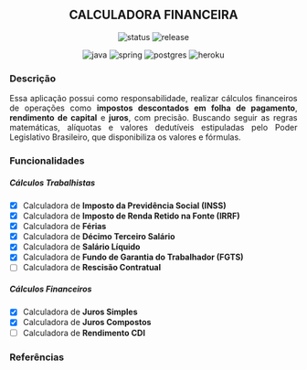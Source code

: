 <h2 align="center">
  CALCULADORA FINANCEIRA
</h2> 

<p align="center">
    <img src="https://img.shields.io/static/v1?label=status&message=development&color=green&style=flat&logo=release" alt="status">
    <img src="https://img.shields.io/static/v1?label=release&message=0.0.1&color=blue&style=flat&logo=release" alt="release">
</p>

<p align="center">
    <img src="https://img.shields.io/badge/java-%23ED8B00.svg?style=for-the-badge&logo=openjdk&logoColor=white" alt="java">
    <img src="https://img.shields.io/badge/spring-%236DB33F.svg?style=for-the-badge&logo=spring&logoColor=white" alt="spring">
    <img src="https://img.shields.io/badge/postgres-%23316192.svg?style=for-the-badge&logo=postgresql&logoColor=white" alt="postgres">
    <img src="https://img.shields.io/badge/Heroku-430098?style=for-the-badge&logo=heroku&logoColor=white" alt="heroku">
</p>

### Descrição
<p align="justify">
  Essa aplicação possui como responsabilidade, realizar cálculos financeiros de operações como <b>impostos descontados em folha de pagamento</b>, <b>rendimento de capital</b> e <b>juros</b>, com precisão. Buscando seguir as regras matemáticas, alíquotas e valores dedutíveis estipuladas pelo Poder Legislativo Brasileiro, que disponibiliza os valores e fórmulas.
</p>

### Funcionalidades

##### Cálculos Trabalhistas

- [x] Calculadora de <b>Imposto da Previdência Social (INSS)</b><br>
- [x] Calculadora de <b>Imposto de Renda Retido na Fonte (IRRF)</b><br>
- [x] Calculadora de <b>Férias</b> <br>
- [x] Calculadora de <b>Décimo Terceiro Salário</b><br>
- [x] Calculadora de <b>Salário Líquido</b><br>
- [x] Calculadora de <b>Fundo de Garantia do Trabalhador (FGTS)</b><br>
- [ ] Calculadora de <b>Rescisão Contratual</b><br>

##### Cálculos Financeiros

- [x] Calculadora de <b>Juros Simples</b><br>
- [x] Calculadora de <b>Juros Compostos</b><br>
- [ ] Calculadora de <b>Rendimento CDI</b><br>

### Referências
